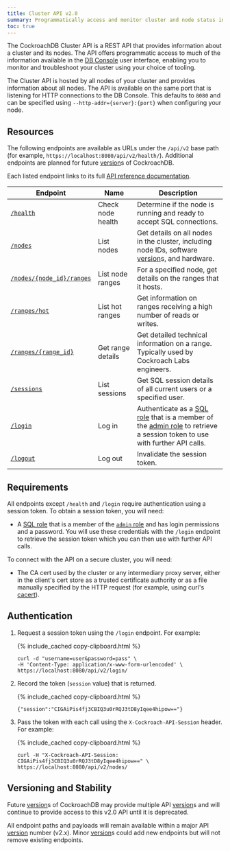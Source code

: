 ```yaml
---
title: Cluster API v2.0
summary: Programmatically access and monitor cluster and node status information with a RESTful API.
toc: true
---
```


The CockroachDB Cluster API is a REST API that provides information about a cluster and its nodes. The API offers programmatic access to much of the information available in the [DB Console](ui-overview.html) user interface, enabling you to monitor and troubleshoot your cluster using your choice of tooling.

The Cluster API is hosted by all nodes of your cluster and provides information about all nodes. The API is available on the same port that is listening for HTTP connections to the DB Console. This defaults to `8080` and can be specified using `--http-addr={server}:{port}` when configuring your node.

## Resources

The following endpoints are available as URLs under the `/api/v2` base path (for example, `https://localhost:8080/api/v2/health/`). Additional endpoints are planned for future [version](cluster-settings.html#setting-version)s of CockroachDB.

Each listed endpoint links to its full [API reference documentation](https://cockroachlabs.com/docs/api/cluster/v2.html).

Endpoint | Name | Description
--- | --- | ---
[`/health`](https://cockroachlabs.com/docs/api/cluster/v2.html#operation/health) | Check node health | Determine if the node is running and ready to accept SQL connections.
[`/nodes`](https://cockroachlabs.com/docs/api/cluster/v2.html#operation/listNodes) | List nodes | Get details on all nodes in the cluster, including node IDs, software [version](cluster-settings.html#setting-version)s, and hardware.
[`/nodes/{node_id}/ranges`](https://cockroachlabs.com/docs/api/cluster/v2.html#operation/listNodeRanges) | List node ranges | For a specified node, get details on the ranges that it hosts. 
[`/ranges/hot`](https://cockroachlabs.com/docs/api/cluster/v2.html#operation/listHotRanges) | List hot ranges | Get information on ranges receiving a high number of reads or writes.
[`/ranges/{range_id}`](https://cockroachlabs.com/docs/api/cluster/v2.html#operation/listRange) | Get range details | Get detailed technical information on a range. Typically used by Cockroach Labs engineers.
[`/sessions`](https://cockroachlabs.com/docs/api/cluster/v2.html#operation/listSessions) | List sessions | Get SQL session details of all current users or a specified user.
[`/login`](https://cockroachlabs.com/docs/api/cluster/v2.html#operation/login) | Log in | Authenticate as a [SQL role](create-role.html#create-a-role-that-can-log-in-to-the-database) that is a member of the [admin role](authorization.html#admin-role) to retrieve a session token to use with further API calls.
[`/logout`](https://cockroachlabs.com/docs/api/cluster/v2.html#operation/logout) | Log out | Invalidate the session token.

## Requirements

All endpoints except `/health` and `/login` require authentication using a session token. To obtain a session token, you will need:

* A [SQL role](create-role.html) that is a member of the [`admin` role](authorization.html#admin-role) and has login permissions and a password. You will use these credentials with the `/login` endpoint to retrieve the session token which you can then use with further API calls.

To connect with the API on a secure cluster, you will need:

* The CA cert used by the cluster or any intermediary proxy server, either in the client's cert store as a trusted certificate authority or as a file manually specified by the HTTP request (for example, using curl's [cacert](https://curl.se/docs/manpage.html#--cacert)).  

## Authentication

1. Request a session token using the `/login` endpoint. For example:

    {% include_cached copy-clipboard.html %}
    ~~~ shell
    curl -d "username=user&password=pass" \
    -H 'Content-Type: application/x-www-form-urlencoded' \
    https://localhost:8080/api/v2/login/
    ~~~

2. Record the token (`session` value) that is returned.

    {% include_cached copy-clipboard.html %}
    ~~~ shell
    {"session":"CIGAiPis4fj3CBIQ3u0rRQJ3tD8yIqee4hipow=="}
    ~~~

3. Pass the token with each call using the `X-Cockroach-API-Session` header. For example:

    {% include_cached copy-clipboard.html %}
    ~~~ shell
    curl -H "X-Cockroach-API-Session: CIGAiPis4fj3CBIQ3u0rRQJ3tD8yIqee4hipow==" \
    https://localhost:8080/api/v2/nodes/
    ~~~

## Versioning and Stability

Future [version](cluster-settings.html#setting-version)s of CockroachDB may provide multiple API [version](cluster-settings.html#setting-version)s and will continue to provide access to this v2.0 API until it is deprecated. 

All endpoint paths and payloads will remain available within a major API [version](cluster-settings.html#setting-version) number (v2.x). Minor [version](cluster-settings.html#setting-version)s could add new endpoints but will not remove existing endpoints.
